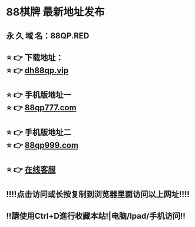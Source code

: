 # 88棋牌 最新地址发布 
## 永 久 域 名：88QP.RED
## ⭐️ 👉 下载地址：<br>⭐️ 👉 <a href="http://dh88qp.vip/">dh88qp.vip</a>
## ⭐️ 👉 手机版地址一<br>⭐️ 👉 <a href="http://www.888qp777.com">88qp777.com</a>
## ⭐️ 👉 手机版地址二<br>⭐️ 👉 <a href="http://www.888qp999.com">88qp999.com</a>
## ⭐️ 👉  <a href="http://www.88qpkf.com">在线客服</a>
## ‼️‼️点击访问或长按复制到浏览器里面访问以上网址‼️‼️
## ‼️請使用Ctrl+D進行收藏本站!|电脑/Ipad/手机访问‼️
